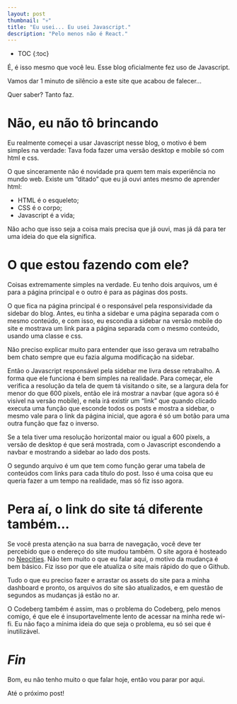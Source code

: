 ```yaml
---
layout: post
thumbnail: "💀"
title: "Eu usei... Eu usei Javascript."
description: "Pelo menos não é React."
---
```

* TOC
{:toc}

É, é isso mesmo que você leu. Esse blog oficialmente fez uso de Javascript.

Vamos dar 1 minuto de silêncio a este site que acabou de falecer…

Quer saber? Tanto faz.

# Não, eu não tô brincando

Eu realmente começei a usar Javascript nesse blog, o motivo é bem simples na
verdade: Tava foda fazer uma versão desktop e mobile só com html e css.

O que sinceramente não é novidade pra quem tem mais experiência no mundo web.
Existe um “ditado” que eu já ouvi antes mesmo de aprender html:

- HTML é o esqueleto;
- CSS é o corpo;
- Javascript é a vida;

Não acho que isso seja a coisa mais precisa que já ouvi, mas já dá para ter uma
ideia do que ela significa.

# O que estou fazendo com ele?

Coisas extremamente simples na verdade. Eu tenho dois arquivos, um é para a
página principal e o outro é para as páginas dos posts.

O que fica na página principal é o responsável pela responsividade da sidebar
do blog. Antes, eu tinha a sidebar e uma página separada com o mesmo conteúdo,
e com isso, eu escondia a sidebar na versão mobile do site e mostrava um link
para a página separada com o mesmo conteúdo, usando uma classe e css.

Não preciso explicar muito para entender que isso gerava um retrabalho bem
chato sempre que eu fazia alguma modificação na sidebar.

Então o Javascript responsável pela sidebar me livra desse retrabalho. A forma
que ele funciona é bem simples na realidade. Para começar, ele verifica a
resolução da tela de quem tá visitando o site, se a largura dela for menor do
que 600 pixels, então ele irá mostrar a navbar (que agora só é visível na
versão mobile), e nela irá existir um “link” que quando clicado executa uma
função que esconde todos os posts e mostra a sidebar, o mesmo vale para o link
da página inicial, que agora é só um botão para uma outra função que faz o
inverso.

Se a tela tiver uma resolução horizontal maior ou igual a 600 pixels, a versão
de desktop é que será mostrada, com o Javascript escondendo a navbar e
mostrando a sidebar ao lado dos posts.

O segundo arquivo é um que tem como função gerar uma tabela de conteúdos com
links para cada título do post. Isso é uma coisa que eu queria fazer a um tempo
na realidade, mas só fiz isso agora.

# Pera aí, o link do site tá diferente também…

Se você presta atenção na sua barra de navegação, você deve ter percebido que o
endereço do site mudou também. O site agora é hosteado no
<a href="https://neocities.org">Neocities</a>. Não tem muito o que eu falar aqui, o motivo
da mudança é bem básico. Fiz isso por que ele atualiza o site mais rápido do
que o Github.

Tudo o que eu preciso fazer e arrastar os assets do site para a minha dashboard
e pronto, os arquivos do site são atualizados, e em questão de segundos as
mudanças já estão no ar.

O Codeberg também é assim, mas o problema do Codeberg, pelo menos comigo, é que
ele é insuportavelmente lento de acessar na minha rede wi-fi. Eu não faço a
mínima ideia do que seja o problema, eu só sei que é inutilizável.

# _Fin_

Bom, eu não tenho muito o que falar hoje, então vou parar por aqui.

Até o próximo post!
